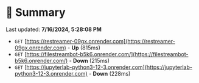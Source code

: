 # 📖 Summary
Last updated: **7/16/2024, 5:28:08 PM**

- `GET` [https://restreamer-09gx.onrender.com](https://restreamer-09gx.onrender.com) - **Up** (815ms)
- `GET` [https://filestreambot-b5k6.onrender.com/](https://filestreambot-b5k6.onrender.com/) - **Down** (215ms)
- `GET` [https://jupyterlab-python3-12-3.onrender.com](https://jupyterlab-python3-12-3.onrender.com) - **Down** (228ms)
